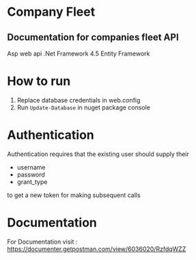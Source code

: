 # Company Fleet

## Documentation for companies fleet API

Asp web api
.Net Framework 4.5
Entity Framework

# How to run

1. Replace database credentials in web.config
2. Run  `Update-Database` in nuget package console


# Authentication
Authentication requires that the existing user should supply their
- username
- password
- grant_type

to get a new token for making subsequent calls


# Documentation

For Documentation visit : https://documenter.getpostman.com/view/6036020/RzfdqWZZ
